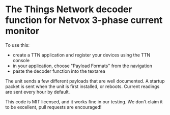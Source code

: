 # The Things Network decoder function for Netvox 3-phase current monitor

To use this:
* create a TTN application and register your devices using the TTN console
* in your application, choose "Payload Formats" from the navigation
* paste the decoder function into the textarea

The unit sends a few different payloads that are well documented. A startup packet is sent when the unit is first installed, or reboots. Current readings are sent every hour by default.

This code is MIT licensed, and it works fine in our testing. We don't claim it to be excellent, pull requests are encouraged!